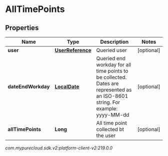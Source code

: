 # AllTimePoints


## Properties

| Name | Type | Description | Notes |
| ------------ | ------------- | ------------- | ------------- |
| **user** | [**UserReference**](UserReference) | Queried user |  [optional] |
| **dateEndWorkday** | [**LocalDate**](LocalDate) | Queried end workday for all time points to be collected. Dates are represented as an ISO-8601 string. For example: yyyy-MM-dd |  [optional] |
| **allTimePoints** | **Long** | All time point collected bt the user |  [optional] |




_com.mypurecloud.sdk.v2:platform-client-v2:219.0.0_
